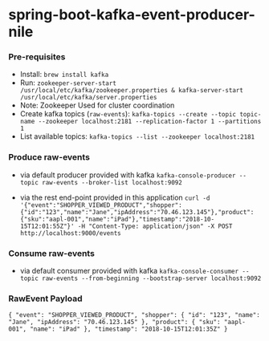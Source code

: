 # spring-boot-kafka-event-producer-nile

### Pre-requisites
- Install: `brew install kafka`
- Run: `zookeeper-server-start /usr/local/etc/kafka/zookeeper.properties & kafka-server-start /usr/local/etc/kafka/server.properties`
- Note: Zookeeper Used for cluster coordination
- Create kafka topics (`raw-events`): `kafka-topics --create --topic topic-name --zookeeper localhost:2181 --replication-factor 1 --partitions 1`
- List available topics: `kafka-topics --list --zookeeper localhost:2181`

### Produce raw-events
- via default producer provided with kafka
`kafka-console-producer --topic raw-events --broker-list localhost:9092`

- via the rest end-point provided in this application
`curl -d '{"event":"SHOPPER_VIEWED_PRODUCT","shopper":{"id":"123","name":"Jane","ipAddress":"70.46.123.145"},"product":{"sku":"aapl-001","name":"iPad"},"timestamp":"2018-10-15T12:01:55Z"}' -H "Content-Type: application/json" -X POST http://localhost:9000/events`

### Consume raw-events
- via default consumer provided with kafka
`kafka-console-consumer --topic raw-events --from-beginning --bootstrap-server localhost:9092`

### RawEvent Payload
`{
   "event": "SHOPPER_VIEWED_PRODUCT",
   "shopper": {
     "id": "123",
     "name": "Jane",
     "ipAddress": "70.46.123.145"
   },
   "product": {
     "sku": "aapl-001",
     "name": "iPad"
   },
   "timestamp": "2018-10-15T12:01:35Z"
 }`